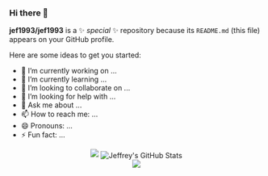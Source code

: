 ### Hi there 👋

**jef1993/jef1993** is a ✨ _special_ ✨ repository because its `README.md` (this file) appears on your GitHub profile.

Here are some ideas to get you started:

- 🔭 I’m currently working on ...
- 🌱 I’m currently learning ...
- 👯 I’m looking to collaborate on ...
- 🤔 I’m looking for help with ...
- 💬 Ask me about ...
- 📫 How to reach me: ...
- 😄 Pronouns: ...
- ⚡ Fun fact: ...


<div align='center'>
<img src='https://github-readme-stats.vercel.app/api?username=jef1993&theme=swift&show_icons=true'>
   <img align="center" src="https://github-readme-stats.vercel.app/api?username=jef1993&show_icons=true&line_height=27&theme=swift" alt="Jeffrey's GitHub Stats" />
</div>

<div align='center'>
<img src='https://github-readme-stats.vercel.app/api/top-langs/?username=jef1993&langs_count=3&theme=swift&layout=compact'>
</div>

